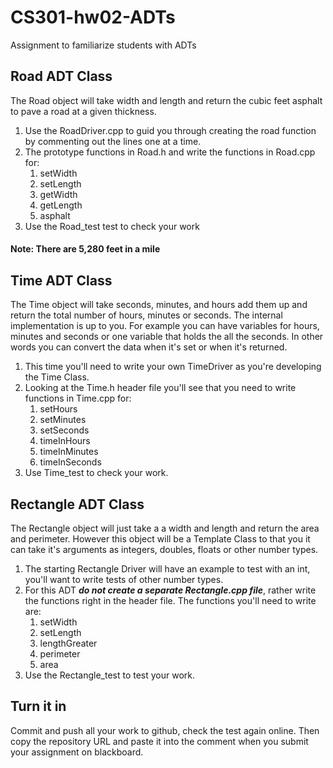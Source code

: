 # CS301-hw02-ADTs
Assignment to familiarize students with ADTs

## Road ADT Class
The Road object will take width and length and return the cubic feet asphalt to pave a road at a given thickness.
1. Use the RoadDriver.cpp to guid you through creating the road function by commenting out the lines one at a time.
2. The prototype functions in Road.h and write the functions in Road.cpp for:
    1. setWidth
    2. setLength
    3. getWidth
    4. getLength
    5. asphalt
3. Use the Road_test test to check your work

#### Note: There are 5,280 feet in a mile 
## Time ADT Class
The Time object will take seconds, minutes, and hours add them up and return the total number of hours, minutes or seconds.  The internal implementation is up to you.  For example you can have variables for hours, minutes and seconds or one variable that holds the all the seconds.  In other words you can convert the data when it's set or when it's returned. 

1. This time you'll need to write your own TimeDriver as you're developing the Time Class.
2. Looking at the Time.h header file you'll see that you need to write functions in Time.cpp for:
   1. setHours
   2. setMinutes
   3. setSeconds
   4. timeInHours
   5. timeInMinutes
   6. timeInSeconds
3. Use Time_test to check your work. 

## Rectangle ADT Class
The Rectangle object will just take a a width and length and return the area and perimeter.  However this object will be a Template Class to that you it can take it's arguments as integers, doubles, floats or other number types.
1. The starting Rectangle Driver will have an example to test with an int, you'll want to write tests of other number types.
2. For this ADT ***do not create a separate Rectangle.cpp file***, rather write the functions right in the header file. The functions you'll need to write are:
   1. setWidth
   2. setLength
   3. lengthGreater
   4. perimeter
   5. area
3. Use the Rectangle_test to test your work.

## Turn it in
Commit and push all your work to github, check the test again online. Then copy the repository URL and paste it into the comment when you submit your assignment on blackboard. 


    
    
